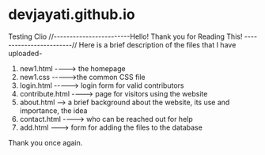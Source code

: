 # devjayati.github.io
Testing Clio 
//------------------------Hello! Thank you for Reading This! ------------------------//
Here is a brief description of the files that I have uploaded-
1. new1.html ----> the homepage
2. new1.css ----->the common CSS file
3. login.html -----> login form for valid contributors
4. contribute.html ----> page for visitors using the website
5. about.html --> a brief background about the website, its use and importance, the idea
6. contact.html ----> who can be reached out for help
7. add.html ---> form for adding the files to the database

Thank you once again. 
